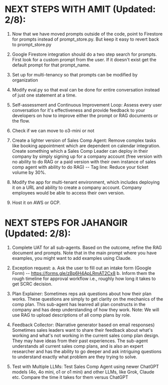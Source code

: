 # NEXT STEPS WITH AMIT (Updated: 2/8):

1) Now that we have moved prompts outside of the code, point to Firestore for prompts instead of prompt_store.py. But keep it easy to revert back to prompt_store.py

2) Google Firestore integration should do a two step search for prompts. First look for a custom prompt from the user. If it doesn't exist get the default prompt for that prompt_name.

3) Set up for multi-tenancy so that prompts can be modified by organization

4) Modify eval.py so that eval can be done for entire conversation instead of just one statement at a time.

5) Self-assessment and Continuous Improvement Loop:
Assess every user conversation for it's effectiveness and provide feedback to your developers on how to improve either the prompt or RAG documents or the flow. 

6) Check if we can move to o3-mini or not

7) Create a lighter version of Sales Comp Agent: Remove complex tasks like booking appointment which are dependent on calendar integration. Create something which a Sales Comp Leader can deploy in their company by simply signing up for a company account (free version with no ability to do RAG or a paid version with their own instance of sales comp agent with ability to do RAG) -- Tag line: Reduce your ticket volume by 30%.

8) Modify the app for multi-tenant environment, which includes deploying it on a URL and ability to create a company account. Company employees would be able to access their own version.

9) Host it on AWS or GCP.


# NEXT STEPS FOR JAHANGIR (Updated: 2/8):

1) Complete UAT for all sub-agents. Based on the outcome, refine the RAG document and prompts. Note that in the main prompt where you have examples, you might want to add examples using Claude.

2) Exception request: 
    a. Ask the user to fill out an intake form (Google Form) -- https://forms.gle/zBp6H4ApLRmAT2Cx8
    b. Inform them the rough timeline for approval workflow i.e., roughly how long it takes to get SCRC decision.

3) Plan Explainer: 
    Sometimes reps ask questions about how their plan works. These questions are simply to get clarity on the mechanics of the comp plan. This sub-agent has leanred all plan constructs in the company and has deep understanding of how they work. Note: We will use RAG to upload descriptions of all comp plans by role. 

4) Feedback Collector: (Narrative generator based on email responses)
    Sometimes sales leaders want to share their feedback about what's working and what's not working in the current sales comp plan design. They may have ideas from their past experiences. The sub-agent understands all current sales comp plans, and is also an expert researcher and has the ability to go deeper and ask intriguing questions to understand exactly what problem are they trying to solve.

5) Test with Multiple LLMs: Test Sales Comp Agent using newer ChatGPT models (4o, 4o mini, o1 or o1 mini) and other LLMs, like Grok, Claude etc. Compare the time it takes for them versus ChatGPT